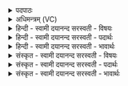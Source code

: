 <details><summary>पदपाठः</summary>

उषः॑। तत्। चि॒त्रम्। आ। भ॒र॒। अ॒स्मभ्य॑म्। वा॒जि॒नी॒व॒तीति॑ वाजिनीऽवति। येन॑। तो॒कम्। च॒। तन॑यम्। च॒। धाम॑हे। ३३।
</details>

<details><summary>अधिमन्त्रम् (VC)</summary>

- उषर्देवता
- गोतम ऋषिः
- निचृत्परोष्णिक्
- ऋषभः
</details>

<details><summary>हिन्दी - स्वामी दयानन्द सरस्वती  - विषयः</summary>

फिर उषःकाल का वर्णन अगले मन्त्र में करते हैं ॥
</details>

<details><summary>हिन्दी - स्वामी दयानन्द सरस्वती  - पदार्थः</summary>

पदार्थान्वयभाषाः -  हे (वाजिनीवति) बहुत अन्नादि ऐश्वर्यों से युक्त (उषः) प्रातःसमय की वेला के तुल्य कान्तिसहित वर्त्तमान स्त्रि ! जैसे अधिकार अन्नादि ऐश्वर्य की हेतु प्रातःकाल की वेला जिस प्रकार के (चित्रम्) आश्चर्यस्वरूप को धारण करती (तत्) वैसे रूप को तू (अस्मभ्यम्) हमारे लिये (आ, भर) अच्छे प्रकार पुष्ट कर (येन) जिससे हम लोग (तोकम्) शीघ्र उत्पन्न हुए बालक (च) और (तनयम्) कुमारावस्था के लड़के को (च) भी (धामहे) धारण करें ॥३३ ॥
</details>

<details><summary>हिन्दी - स्वामी दयानन्द सरस्वती  - भावार्थः</summary>

भावार्थभाषाः -  इस मन्त्र में वाचकलुप्तोपमालङ्कार है। जैसे सब शोभा से युक्त मङ्गल देनेवाली प्रभात समय की वेला सब व्यवहारों को धारण करनेवाली है, यदि वैसी स्त्रियाँ हों तो सदा अपने अपने पति को प्रसन्न कर पुत्र-पौत्रादि के साथ आनन्द को प्राप्त होवें ॥३३ ॥
</details>

<details><summary>संस्कृत - स्वामी दयानन्द सरस्वती  - विषयः</summary>

पुनरुषो वर्णनमुपदिश्यते ॥
</details>

<details><summary>संस्कृत - स्वामी दयानन्द सरस्वती  - पदार्थः</summary>

पदार्थान्वयभाषाः -  हे वाजिनीवत्युषर्वद्वर्त्तमाने स्त्रि ! यथा वाजिनीवत्युषा यादृशं चित्रं स्वरूपं धरति, तत् तादृशमस्मभ्यं त्वामाभर, येन वयं तोकं च तनयं च धामहे ॥३३ ॥
</details>

<details><summary>संस्कृत - स्वामी दयानन्द सरस्वती  - भावार्थः</summary>

भावार्थभाषाः -  अत्र वाचकलुप्तोपमालङ्कारः। यथा सर्वशोभायुक्ता मङ्गलप्रदा प्रभातवेला सर्वव्यवहारधारिका वर्त्तते, तथाभूताः स्त्रियो यदि स्युस्तर्हि ताः सदा स्वं पतिं प्रसाद्य पुत्रपौत्रादिना आनन्दं लभेरन् ॥३३ ॥
</details>